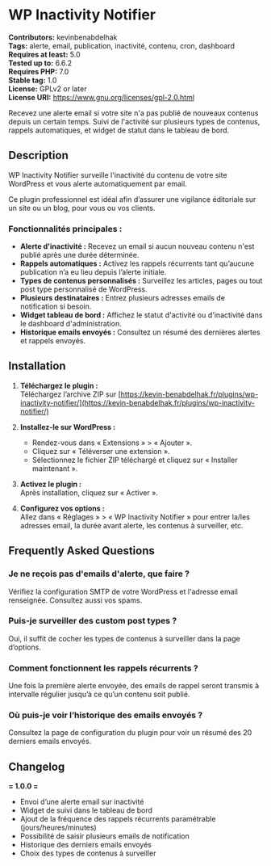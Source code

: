 # WP Inactivity Notifier

**Contributors:** kevinbenabdelhak  
**Tags:** alerte, email, publication, inactivité, contenu, cron, dashboard  
**Requires at least:** 5.0  
**Tested up to:** 6.6.2  
**Requires PHP:** 7.0  
**Stable tag:** 1.0  
**License:** GPLv2 or later  
**License URI:** https://www.gnu.org/licenses/gpl-2.0.html  

Recevez une alerte email si votre site n'a pas publié de nouveaux contenus depuis un certain temps. Suivi de l'activité sur plusieurs types de contenus, rappels automatiques, et widget de statut dans le tableau de bord.

## Description

WP Inactivity Notifier surveille l'inactivité du contenu de votre site WordPress et vous alerte automatiquement par email.

Ce plugin professionnel est idéal afin d’assurer une vigilance éditoriale sur un site ou un blog, pour vous ou vos clients.

### Fonctionnalités principales :
- **Alerte d'inactivité :** Recevez un email si aucun nouveau contenu n'est publié après une durée déterminée.
- **Rappels automatiques :** Activez les rappels récurrents tant qu’aucune publication n’a eu lieu depuis l’alerte initiale.
- **Types de contenus personnalisés :** Surveillez les articles, pages ou tout post type personnalisé de WordPress.
- **Plusieurs destinataires :** Entrez plusieurs adresses emails de notification si besoin.
- **Widget tableau de bord :** Affichez le statut d'activité ou d'inactivité dans le dashboard d'administration.
- **Historique emails envoyés :** Consultez un résumé des dernières alertes et rappels envoyés.

## Installation

1. **Téléchargez le plugin :**  
   Téléchargez l’archive ZIP sur [https://kevin-benabdelhak.fr/plugins/wp-inactivity-notifier/](https://kevin-benabdelhak.fr/plugins/wp-inactivity-notifier/)

2. **Installez-le sur WordPress :**  
   - Rendez-vous dans « Extensions » > « Ajouter ».
   - Cliquez sur « Téléverser une extension ».
   - Sélectionnez le fichier ZIP téléchargé et cliquez sur « Installer maintenant ».

3. **Activez le plugin :**  
   Après installation, cliquez sur « Activer ».

4. **Configurez vos options :**  
   Allez dans « Réglages » > « WP Inactivity Notifier » pour entrer la/les adresses email, la durée avant alerte, les contenus à surveiller, etc.

## Frequently Asked Questions

### Je ne reçois pas d'emails d'alerte, que faire ?
Vérifiez la configuration SMTP de votre WordPress et l'adresse email renseignée. Consultez aussi vos spams.

### Puis-je surveiller des custom post types ?
Oui, il suffit de cocher les types de contenus à surveiller dans la page d’options.

### Comment fonctionnent les rappels récurrents ?
Une fois la première alerte envoyée, des emails de rappel seront transmis à intervalle régulier jusqu’à ce qu’un contenu soit publié.

### Où puis-je voir l’historique des emails envoyés ?
Consultez la page de configuration du plugin pour voir un résumé des 20 derniers emails envoyés.

## Changelog

**= 1.0.0 =**  
- Envoi d’une alerte email sur inactivité  
- Widget de suivi dans le tableau de bord  
- Ajout de la fréquence des rappels récurrents paramétrable (jours/heures/minutes)  
- Possibilité de saisir plusieurs emails de notification  
- Historique des derniers emails envoyés  
- Choix des types de contenus à surveiller  
